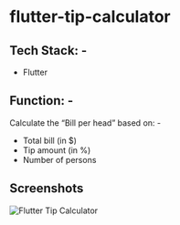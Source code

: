 # flutter-tip-calculator

## Tech Stack: -
- Flutter

## Function: -
Calculate the “Bill per head” based on: -
- Total bill (in $)
- Tip amount (in %)
- Number of persons

## Screenshots

![Flutter Tip Calculator](https://user-images.githubusercontent.com/106254063/170729310-080b347f-af99-4d28-825c-63f108dd4b34.PNG)
